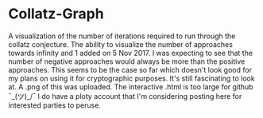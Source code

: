 # Collatz-Graph
A visualization of the number of iterations required to run through the collatz conjecture. 
The ability to visualize the number of approaches towards infinity and 1 added on 5 Nov 2017.
I was expecting to see that the number of negative approaches would always be more than the
positive approaches. This seems to be the case so far which doesn't look good for my plans on
using it for cryptographic purposes. It's still fascinating to look at.
A .png of this was uploaded. The interactive .html is too large for github ¯\_(ツ)_/¯
I do have a ploty account that I'm considering posting here for interested parties to peruse.
